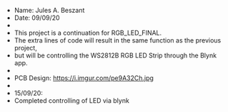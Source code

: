 * Name: Jules A. Beszant
* Date: 09/09/20
* 
* This project is a continuation for RGB_LED_FINAL. 
* The extra lines of code will result in the same function as the previous project,
* but will be controlling the WS2812B RGB LED Strip through the Blynk app.
* 
*   PCB Design: https://i.imgur.com/pe9A32Ch.jpg
*
* 15/09/20:
*   Completed controlling of LED via blynk
